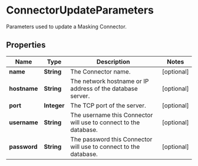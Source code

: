 

# ConnectorUpdateParameters

Parameters used to update a Masking Connector.

## Properties

| Name | Type | Description | Notes |
|------------ | ------------- | ------------- | -------------|
|**name** | **String** | The Connector name. |  [optional] |
|**hostname** | **String** | The network hostname or IP address of the database server. |  [optional] |
|**port** | **Integer** | The TCP port of the server. |  [optional] |
|**username** | **String** | The username this Connector will use to connect to the database. |  [optional] |
|**password** | **String** | The password this Connector will use to connect to the database. |  [optional] |



